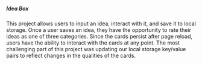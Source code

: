 ##### Idea Box
This project allows users to input an idea, interact with it, and save it to local storage. Once a user saves an idea, they have the opportunity to rate their ideas as one of three categories. Since the cards persist after page reload, users have the ability to interact with the cards at any point. 
The most challenging part of this project was updating our local storage key/value pairs to reflect changes in the qualities of the cards.

